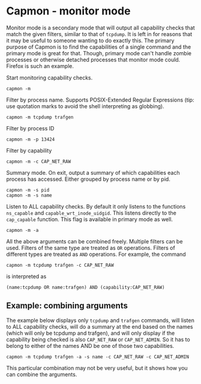 <!---
SPDX-License-Identifier: GPL-2.0-only
SPDX-FileCopyrightText: 2023 Casper Andersson <casper.casan@gmail.com>
-->

# Capmon - monitor mode
Monitor mode is a secondary mode that will output all capability checks that
match the given filters, similar to that of `tcpdump`. It is left in for
reasons that it may be useful to someone wanting to do exactly this. The
primary purpose of Capmon is to find the capabilities of a single command and
the primary mode is great for that. Though, primary mode can't handle zombie
processes or otherwise detached processes that monitor mode could. Firefox is
such an example.

Start monitoring capability checks.
```
capmon -m
```

Filter by process name. Supports POSIX-Extended Regular Expressions (tip: use
quotation marks to avoid the shell interpreting as globbing).
```
capmon -m tcpdump trafgen
```

Filter by process ID
```
capmon -m -p 13424
```

Filter by capability
```
capmon -m -c CAP_NET_RAW
```

Summary mode. On exit, output a summary of which capabilities each process has
accessed. Either grouped by process name or by pid.
```
capmon -m -s pid
capmon -m -s name
```

Listen to ALL capability checks. By default it only listens to the functions
`ns_capable` and `capable_wrt_inode_uidgid`. This listens directly to the
`cap_capable` function. This flag is available in primary mode as well.
```
capmon -m -a
```

All the above arguments can be combined freely. Multiple filters can be used.
Filters of the same type are treated as `OR` operations. Filters of different
types are treated as `AND` operations. For example, the command
```
capmon -m tcpdump trafgen -c CAP_NET_RAW
```
is interpreted as
```
(name:tcpdump OR name:trafgen) AND (capability:CAP_NET_RAW)
```

## Example: combining arguments

The example below displays only `tcpdump` and `trafgen` commands, will listen
to ALL capability checks, will do a summary at the end based on the names
(which will only be tcpdump and trafgen), and will only display if the
capability being checked is also `CAP_NET_RAW` or `CAP_NET_ADMIN`. So it has to
belong to either of the names AND be one of those two capabilities.
```
capmon -m tcpdump trafgen -a -s name -c CAP_NET_RAW -c CAP_NET_ADMIN
```
This particular combination may not be very useful, but it shows how you can
combine the arguments.


